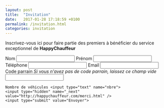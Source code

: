 ```yaml
---
layout: post
title:  "Invitation"
date:   2017-01-28 17:18:59 +0100
permalink: /invitation.html
categories: invitation
---
```

Inscrivez-vous ici pour faire partie des premiers à bénéficier du service exceptionnel de **HappyChauffeur**

<form action="https://formspree.io/d@labacar.com"
      method="POST">
    Nom <input type="text" name="name">
    Prénom <input type="text" name="prenom">
    Téléphone <input type="text" name="phone">
    Email <input type="email" name="_replyto">
    Code parrain <em>Si vous n'avez pas de code parrain, laissez ce champ vide</em><input type="text" name="code"> 

    Nombre de véhicules <input type="text" name="nbre">
    <input type="hidden" name="_next" value="http://happychauffeur.com/merci.html" />
    <input type="submit" value="Envoyer">
</form>